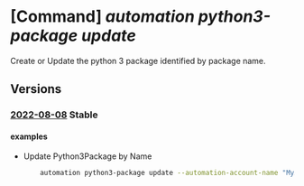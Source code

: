 # [Command] _automation python3-package update_

Create or Update the python 3 package identified by package name.

## Versions

### [2022-08-08](/Resources/mgmt-plane/L3N1YnNjcmlwdGlvbnMve30vcmVzb3VyY2Vncm91cHMve30vcHJvdmlkZXJzL21pY3Jvc29mdC5hdXRvbWF0aW9uL2F1dG9tYXRpb25hY2NvdW50cy97fS9weXRob24zcGFja2FnZXMve30=/2022-08-08.xml) **Stable**

<!-- mgmt-plane /subscriptions/{}/resourcegroups/{}/providers/microsoft.automation/automationaccounts/{}/python3packages/{} 2022-08-08 -->

#### examples

- Update Python3Package by Name
    ```bash
        automation python3-package update --automation-account-name "MyAutomationAccount" --resource-group "MyResourceGroup" --name "PackageName" --content-link "uri=https://PackageUri.com"
    ```
